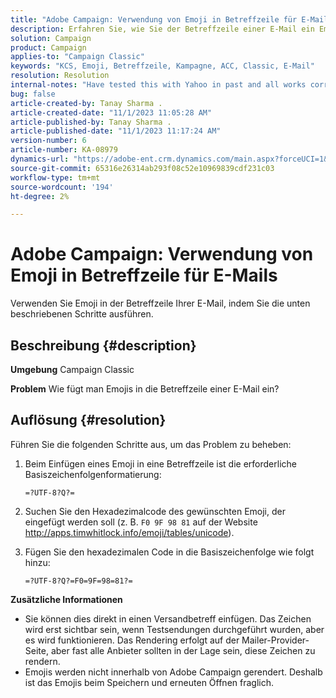 ```yaml
---
title: "Adobe Campaign: Verwendung von Emoji in Betreffzeile für E-Mails"
description: Erfahren Sie, wie Sie der Betreffzeile einer E-Mail ein Emoji hinzufügen.
solution: Campaign
product: Campaign
applies-to: "Campaign Classic"
keywords: "KCS, Emoji, Betreffzeile, Kampagne, ACC, Classic, E-Mail"
resolution: Resolution
internal-notes: "Have tested this with Yahoo in past and all works correctly, but Microsoft Outlook only displays the encoding"
bug: false
article-created-by: Tanay Sharma .
article-created-date: "11/1/2023 11:05:28 AM"
article-published-by: Tanay Sharma .
article-published-date: "11/1/2023 11:17:24 AM"
version-number: 6
article-number: KA-08979
dynamics-url: "https://adobe-ent.crm.dynamics.com/main.aspx?forceUCI=1&pagetype=entityrecord&etn=knowledgearticle&id=dd8ab88c-a678-ee11-8179-6045bd006149"
source-git-commit: 65316e26314ab293f08c52e10969839cdf231c03
workflow-type: tm+mt
source-wordcount: '194'
ht-degree: 2%

---
```


# Adobe Campaign: Verwendung von Emoji in Betreffzeile für E-Mails


Verwenden Sie Emoji in der Betreffzeile Ihrer E-Mail, indem Sie die unten beschriebenen Schritte ausführen.

## Beschreibung {#description}


<b>Umgebung</b>
Campaign Classic

<b>Problem</b>
Wie fügt man Emojis in die Betreffzeile einer E-Mail ein?




## Auflösung {#resolution}


Führen Sie die folgenden Schritte aus, um das Problem zu beheben:

1. Beim Einfügen eines Emoji in eine Betreffzeile ist die erforderliche Basiszeichenfolgenformatierung:

   `=?UTF-8?Q?=`
2. Suchen Sie den Hexadezimalcode des gewünschten Emoji, der eingefügt werden soll (z. B. `F0 9F 98 81` auf der Website http://apps.timwhitlock.info/emoji/tables/unicode).
3. Fügen Sie den hexadezimalen Code in die Basiszeichenfolge wie folgt hinzu:

   `=?UTF-8?Q?=F0=9F=98=81?=`


<b>Zusätzliche Informationen</b>

- Sie können dies direkt in einen Versandbetreff einfügen. Das Zeichen wird erst sichtbar sein, wenn Testsendungen durchgeführt wurden, aber es wird funktionieren. Das Rendering erfolgt auf der Mailer-Provider-Seite, aber fast alle Anbieter sollten in der Lage sein, diese Zeichen zu rendern.
- Emojis werden nicht innerhalb von Adobe Campaign gerendert. Deshalb ist das Emojis beim Speichern und erneuten Öffnen fraglich.



